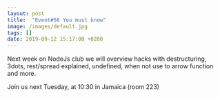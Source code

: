 ```yaml
---
layout: post
title:  "Event#56 You must know"
image: /images/default.jpg
tags: []
date: 2019-09-12 15:17:00 +0200
---
```


Next week on NodeJs club we will overview hacks with destructuring, 3dots, rest/spread explained, undefined, when not use to arrow function and more.[]()

Join us next Tuesday, at 10:30 in Jamaica (room 223)